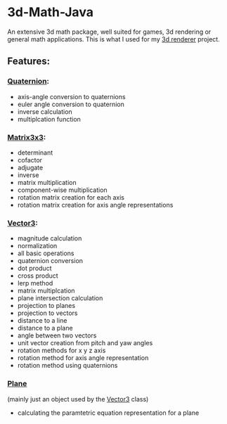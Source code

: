 # 3d-Math-Java
An extensive 3d math package, well suited for games, 3d rendering or general math applications. 
This is what I used for my [3d renderer](https://github.com/trrt-good/3d-Rendering-JAVA) project.

## Features:

### [Quaternion](https://github.com/trrt-good/3d-Math-Java/blob/main/Quaternion.java):
- axis-angle conversion to quaternions
- euler angle conversion to quaternion
- inverse calculation
- multiplcation function

### [Matrix3x3](https://github.com/trrt-good/3d-Math-Java/blob/main/Matrix3x3.java):
- determinant 
- cofactor 
- adjugate  
- inverse 
- matrix multiplication
- component-wise multiplication
- rotation matrix creation for each axis
- rotation matrix creation for axis angle representations

### [Vector3](https://github.com/trrt-good/3d-Math-Java/blob/main/Vector3.java):
- magnitude calculation
- normalization
- all basic operations
- quaternion conversion
- dot product
- cross product
- lerp method 
- matrix multiplcation
- plane intersection calculation
- projection to planes
- projection to vectors
- distance to a line
- distance to a plane
- angle between two vectors
- unit vector creation from pitch and yaw angles
- rotation methods for x y z axis
- rotation method for axis angle representation
- rotation method using quaternions

### [Plane](https://github.com/trrt-good/3d-Math-Java/blob/main/Plane.java)
(mainly just an object used by the [Vector3](https://github.com/trrt-good/3d-Math-Java/blob/main/Vector3.java) class)
- calculating the paramtetric equation representation for a plane
